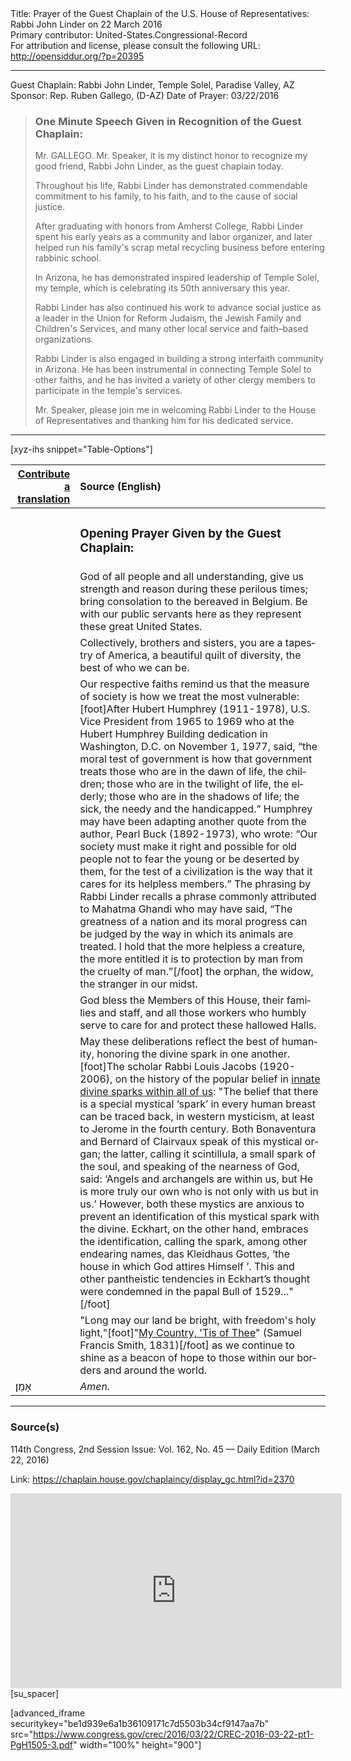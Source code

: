 <html>
<head></head>
<body>
Title: Prayer of the Guest Chaplain of the U.S. House of Representatives: Rabbi John Linder on 22 March 2016<br />
Primary contributor: United-States.Congressional-Record<br />
For attribution and license, please consult the following URL: <a href="http://opensiddur.org/?p=20395">http://opensiddur.org/?p=20395</a>
<p />
<hr />

Guest Chaplain: Rabbi John Linder, Temple Solel, Paradise Valley, AZ
Sponsor: Rep. Ruben Gallego, (D-AZ)
Date of Prayer: 03/22/2016

<blockquote>
<h3>One Minute Speech Given in Recognition of the Guest Chaplain:</h3>
Mr. GALLEGO. Mr. Speaker, it is my distinct honor to recognize my good friend, Rabbi John Linder, as the guest chaplain today.

Throughout his life, Rabbi Linder has demonstrated commendable commitment to his family, to his faith, and to the cause of social justice.

After graduating with honors from Amherst College, Rabbi Linder spent his early years as a community and labor organizer, and later helped run his family's scrap metal recycling business before entering rabbinic school.

In Arizona, he has demonstrated inspired leadership of Temple Solel, my temple, which is celebrating its 50th anniversary this year.

Rabbi Linder has also continued his work to advance social justice as a leader in the Union for Reform Judaism, the Jewish Family and Children's Services, and many other local service and faith–based organizations.

Rabbi Linder is also engaged in building a strong interfaith community in Arizona. He has been instrumental in connecting Temple Solel to other faiths, and he has invited a variety of other clergy members to participate in the temple's services.

Mr. Speaker, please join me in welcoming Rabbi Linder to the House of Representatives and thanking him for his dedicated service.
</blockquote>

<hr />

[xyz-ihs snippet="Table-Options"]<table style="margin-left: auto; margin-right: auto;" class="draggable">
<thead><tr><th id="x" style="text-align: right;"><a href="/contributing/upload/">Contribute a translation</a></th><th style="text-align: left;">Source (English)</th></tr></thead>
<tbody>
<tr><td style="vertical-align:top;">
<div class="liturgy" lang="he">

</span></div></td>
 
<td style="vertical-align:top;">
<div class="english" lang="en">
<h3>Opening Prayer Given by the Guest Chaplain:</h3>
</div></td></tr>


<tr><td style="vertical-align:top;">
<div class="liturgy" lang="he">

</span></div></td>
 
<td style="vertical-align:top;">
<div class="english" lang="en">
God of all people and all understanding, 
give us strength and reason during these perilous times; 
bring consolation to the bereaved in Belgium. 
Be with our public servants here 
as they represent these great United States.
</div></td></tr>


<tr><td style="vertical-align:top;">
<div class="liturgy" lang="he">

</span></div></td>
 
<td style="vertical-align:top;">
<div class="english" lang="en">
Collectively, brothers and sisters, 
you are a tapestry of America, 
a beautiful quilt of diversity, 
the best of who we can be. 
</div></td></tr>


<tr><td style="vertical-align:top;">
<div class="liturgy" lang="he">

</span></div></td>
 
<td style="vertical-align:top;">
<div class="english" lang="en">
Our respective faiths remind us 
that the measure of society 
is how we treat the most vulnerable:[foot]After Hubert Humphrey (1911-1978), U.S. Vice President from 1965 to 1969 who at the Hubert Humphrey Building dedication in Washington, D.C. on November 1, 1977, said, “the moral test of government is how that government treats those who are in the dawn of life, the children; those who are in the twilight of life, the elderly; those who are in the shadows of life; the sick, the needy and the handicapped.” Humphrey may have been adapting another quote from the author, Pearl Buck (1892-1973), who wrote: “Our society must make it right and possible for old people not to fear the young or be deserted by them, for the test of a civilization is the way that it cares for its helpless members.” The phrasing by Rabbi Linder recalls a phrase commonly attributed to Mahatma Ghandi who may have said, “The greatness of a nation and its moral progress can be judged by the way in which its animals are treated. I hold that the more helpless a creature, the more entitled it is to protection by man from the cruelty of man.”[/foot]
the orphan, 
the widow, 
the stranger in our midst.
</div></td></tr>


<tr><td style="vertical-align:top;">
<div class="liturgy" lang="he">

</span></div></td>
 
<td style="vertical-align:top;">
<div class="english" lang="en">
God bless the Members of this House, 
their families and staff, 
and all those workers who humbly serve 
to care for and protect 
these hallowed Halls.
</div></td></tr>


<tr><td style="vertical-align:top;">
<div class="liturgy" lang="he">

</span></div></td>
 
<td style="vertical-align:top;">
<div class="english" lang="en">
May these deliberations 
reflect the best of humanity, 
honoring the divine spark in one another.[foot]The scholar Rabbi Louis Jacobs (1920-2006), on the history of the popular belief in <a href="https://louisjacobs.org/articles/the-doctrine-of-the-divine-spark-in-man-in-jewish-sources/">innate divine sparks within all of us</a>: "The belief that there is a special mystical ‘spark’ in every human breast can be traced back, in western mysticism, at least to Jerome in the fourth century. Both Bonaventura and Bernard of Clairvaux speak of this mystical organ; the latter, calling it scintillula, a small spark of the soul, and speaking of the nearness of God, said: ‘Angels and archangels are within us, but He is more truly our own who is not only with us but in us.’ However, both these mystics are anxious to prevent an identification of this mystical spark with the divine. Eckhart, on the other hand, embraces the identification, calling the spark, among other endearing names, das Kleidhaus Gottes, ‘the house in which God attires Himself ’. This and other pantheistic tendencies in Eckhart’s thought were condemned in the papal Bull of 1529..."[/foot]
</div></td></tr>


<tr><td style="vertical-align:top;">
<div class="liturgy" lang="he">

</span></div></td>
 
<td style="vertical-align:top;">
<div class="english" lang="en">
"Long may our land be bright, 
with freedom's holy light,"[foot]"<a href="https://en.wikipedia.org/wiki/My_Country,_%27Tis_of_Thee">My Country, 'Tis of Thee</a>" (Samuel Francis Smith, 1831)[/foot] 
as we continue to shine 
as a beacon of hope 
to those within our borders 
and around the world.
</div></td></tr>


<tr><td style="vertical-align:top;">
<div class="liturgy" lang="he">
אָמֵן׃
</span></div></td>
 
<td style="vertical-align:top;">
<div class="english" lang="en">
<em>Amen.</em>
</div></td></tr>
</tbody></table>

<hr />

<h3>Source(s)</h3>

114th Congress, 2nd Session
Issue: Vol. 162, No. 45 — Daily Edition (March 22, 2016)

Link: <a href="https://chaplain.house.gov/chaplaincy/display_gc.html?id=2370">https://chaplain.house.gov/chaplaincy/display_gc.html?id=2370</a>

<iframe width=530 height=312 src='https://www.c-span.org/video/standalone/?c4605514/rabbi-john-linder-temple-solel-paradise-valley-az' allowfullscreen='allowfullscreen' frameborder=0></iframe>[su_spacer]

[advanced_iframe securitykey="be1d939e6a1b36109171c7d5503b34cf9147aa7b" src="https://www.congress.gov/crec/2016/03/22/CREC-2016-03-22-pt1-PgH1505-3.pdf" width="100%" height="900"]
</body>
</html>